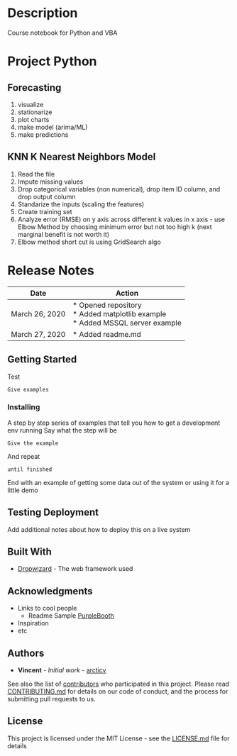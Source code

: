# Description

Course notebook for Python and VBA


# Project Python

## Forecasting
1. visualize
1. stationarize
1. plot charts
1. make model (arima/ML)
1. make predictions

## KNN K Nearest Neighbors Model
1. Read the file
1. Impute missing values 
1. Drop categorical variables (non numerical), drop item ID column, and drop output column
1. Standarize the inputs (scaling the features)
1. Create training set
1. Analyze error (RMSE) on y axis across different k values in x axis - use Elbow Method by choosing minimum error but not too high k (next marginal benefit is not worth it)
1. Elbow method short cut is using GridSearch algo

# Release Notes
Date | Action
------------ | -------------
March 26, 2020 | * Opened repository <br> * Added matplotlib example <br> * Added MSSQL server example
March 27, 2020 | * Added readme.md



## Getting Started
Test
```
Give examples
```

### Installing
A step by step series of examples that tell you how to get a development env running
Say what the step will be
```
Give the example
```
And repeat
```
until finished
```
End with an example of getting some data out of the system or using it for a little demo


## Testing Deployment

Add additional notes about how to deploy this on a live system

## Built With

* [Dropwizard](http://www.dropwizard.io/1.0.2/docs/) - The web framework used

## Acknowledgments
* Links to cool people
  * Readme Sample [PurpleBooth](https://gist.github.com/PurpleBooth/109311bb0361f32d87a2#file-readme-template-md)
* Inspiration
* etc

## Authors

* **Vincent** - *Initial work* - [arcticv](https://github.com/arcticv/)

See also the list of [contributors](https://github.com/your/project/contributors) who participated in this project.
Please read [CONTRIBUTING.md](https://gist.github.com/) for details on our code of conduct, and the process for submitting pull requests to us.

## License

This project is licensed under the MIT License - see the [LICENSE.md](LICENSE.md) file for details
